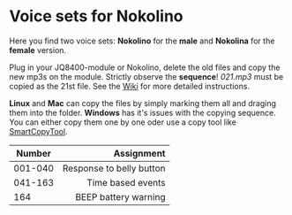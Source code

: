 # Voice sets for Nokolino

Here you find two voice sets: **Nokolino** for the **male** and **Nokolina** for the **female** version.

Plug in your JQ8400-module or Nokolino, delete the old files and copy the new mp3s on the module. Strictly observe the **sequence**!
*021.mp3* must be copied as the 21st file. See the [Wiki](https://github.com/NikolaiRadke/Nokolino/wiki/Sprachset) for more 
detailed instructions.  

**Linux** and **Mac** can copy the files by simply marking them all and draging them into the folder. **Windows** has it's 
issues with the copying sequence. You can either copy them one by one oder use a copy tool like
[SmartCopyTool](https://sourceforge.net/projects/smartcopytool).  
  
| Number  | Assignment               |
| --------|-------------------------:|
| 001-040 | Response to belly button |
| 041-163 | Time based events        |
| 164     | BEEP battery warning     |

